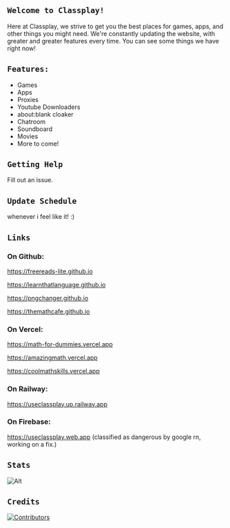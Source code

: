 ## ```Welcome to Classplay!```
Here at Classplay, we strive to get you the best places for games, apps, and other things you might need. We're constantly updating the website, with greater and greater features every time. You can see some things we have right now!

## ```Features:```
- Games
- Apps
- Proxies
- Youtube Downloaders
- about:blank cloaker
- Chatroom
- Soundboard
- Movies
- More to come!

## ```Getting Help```
Fill out an issue.

## `Update Schedule`
whenever i feel like it! :)


## `Links`

### On Github:

https://freereads-lite.github.io

https://learnthatlanguage.github.io

https://pngchanger.github.io

https://themathcafe.github.io

### On Vercel:

https://math-for-dummies.vercel.app

https://amazingmath.vercel.app

https://coolmathskills.vercel.app

### On Railway:

https://useclassplay.up.railway.app

### On Firebase:

https://useclassplay.web.app (classified as dangerous by google rn, working on a fix.)

## `Stats`

![Alt](https://repobeats.axiom.co/api/embed/83e2b6b982b07c01e1b89c22d68fc9ab0f03d6e2.svg "Repobeats analytics image")


## `Credits`

[![Contributors](https://contrib.rocks/image?repo=useclassplay/useclassplay.github.io)](https://github.com/useclassplay/useclassplay.github.io/graphs/contributors)
